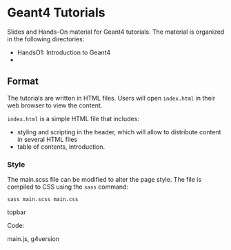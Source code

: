 # Geant4 Tutorials

Slides and Hands-On material for Geant4 tutorials.
The material is organized in the following directories:

- HandsO1: Introduction to Geant4
- 

## Format

The tutorials are written in HTML files. 
Users will open `index.html` in their web browser to view 
the content. 

`index.html` is a simple HTML file that includes:

- styling and scripting in the header, which will allow to distribute
  content in several HTML files
- table of contents, introduction.






### Style

The main.scss file can be modified to alter the page style. 
The file is compiled to CSS using the `sass` command:

```sass main.scss main.css```

topbar

Code:


main.js, g4version <b id="g4version"></b>